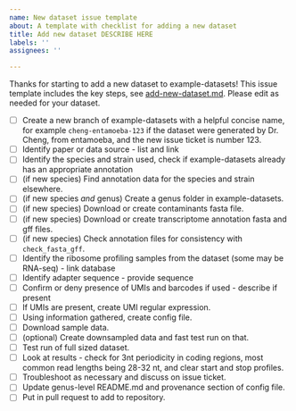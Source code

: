 ```yaml
---
name: New dataset issue template
about: A template with checklist for adding a new dataset
title: Add new dataset DESCRIBE HERE
labels: ''
assignees: ''

---
```


Thanks for starting to add a new dataset to example-datasets! This issue template includes the key steps, see [add-new-dataset.md](https://github.com/riboviz/example-datasets/add-new-dataset.md). Please edit as needed for your dataset.

- [ ] Create a new branch of example-datasets with a helpful concise name, for example `cheng-entamoeba-123` if the dataset were generated by Dr. Cheng, from entamoeba, and the new issue ticket is number 123.
- [ ] Identify paper or data source - list and link
- [ ] Identify the species and strain used, check if example-datasets already has an appropriate annotation
- [ ] (if new species) Find annotation data for the species and strain elsewhere.
- [ ] (if new species *and* genus)  Create a genus folder in example-datasets.
- [ ] (if new species) Download or create contaminants fasta file.
- [ ] (if new species) Download or create transcriptome annotation fasta and gff files.
- [ ] (if new species) Check annotation files for consistency with `check_fasta_gff`.
- [ ] Identify the ribosome profiling samples from the dataset (some may be RNA-seq) - link database
- [ ] Identify adapter sequence - provide sequence
- [ ] Confirm or deny presence of UMIs and barcodes if used - describe if present
- [ ] If UMIs are present, create UMI regular expression.
- [ ] Using information gathered, create config file.
- [ ] Download sample data.
- [ ] (optional) Create downsampled data and fast test run on that.
- [ ] Test run of full sized dataset.
- [ ] Look at results - check for 3nt periodicity in coding regions, most common read lengths being 28-32 nt, and clear start and stop profiles.
- [ ] Troubleshoot as necessary and discuss on issue ticket.
- [ ] Update genus-level README.md and provenance section of config file.
- [ ] Put in pull request to add to repository.
